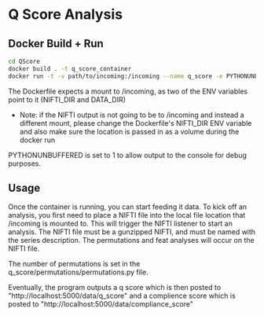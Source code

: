 # Q Score Analysis

## Docker Build + Run

```bash
cd QScore
docker build . -t q_score_container
docker run -t -v path/to/incoming:/incoming --name q_score -e PYTHONUNBUFFERED=1 q_score_container
```


The Dockerfile expects a mount to /incoming, as two of the ENV variables point to it (NIFTI_DIR and DATA_DIR) 
* Note: if the NIFTI output is not going to be to /incoming and instead a different mount, please change the Dockerfile's NIFTI_DIR ENV variable and also make sure the location is passed in as a volume during the docker run

PYTHONUNBUFFERED is set to 1 to allow output to the console for debug purposes. 

## Usage

Once the container is running, you can start feeding it data. To kick off an analysis, you first need to place a NIFTI file into the local file location that /incoming is mounted to. This will trigger the NIFTI listener to start an analysis. The NIFTI file must be a gunzipped NIFTI, and must be named with the series description. The permutations and feat analyses will occur on the NIFTI file.

The number of permutations is set in the q_score/permutations/permutations.py file. 

Eventually, the program outputs a q score which is then posted to "http://localhost:5000/data/q_score" and a complience score which is posted to "http://localhost:5000/data/compliance_score"
